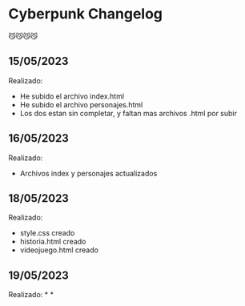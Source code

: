 # Cyberpunk Changelog
😼😼😼😼

## 15/05/2023
Realizado:
* He subido el archivo index.html
* He subido el archivo personajes.html
* Los dos estan sin completar, y faltan mas archivos .html por subir
## 16/05/2023
Realizado:
* Archivos index y personajes actualizados

## 18/05/2023
Realizado:
* style.css creado
* historia.html creado
* videojuego.html creado


## 19/05/2023
Realizado:
* 
* 



